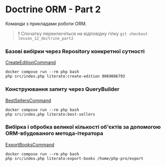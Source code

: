 # Doctrine ORM - Part 2

Команди з прикладами роботи ORM.

> **!** Спочатку переключіться на відповідну гілку `git checkout lesson_12_doctrine_part2`

### Базові вибірки через Repository конкретної сутності

[CreateEditionCommand](../src/Literato/Command/CreateEditionCommand.php)

```
docker compose run --rm php bash
php src/index.php literato:create-edition 8069086793
```

### Конструювання запиту через QueryBuilder
[BestSellersCommand](../src/Literato/Command/BestSellersCommand.php)
```
docker compose run --rm php bash
php src/index.php literato:best-sellers
```

### Вибірка і обробка великої кількості об'єктів за допомогою ORM-вбудованого метода-ітератора
[ExportBooksCommand](../src/Literato/Command/ExportBooksCommand.php)
```
docker compose run --rm php bash
php src/index.php literato:export-books /home/php-pro/export
```